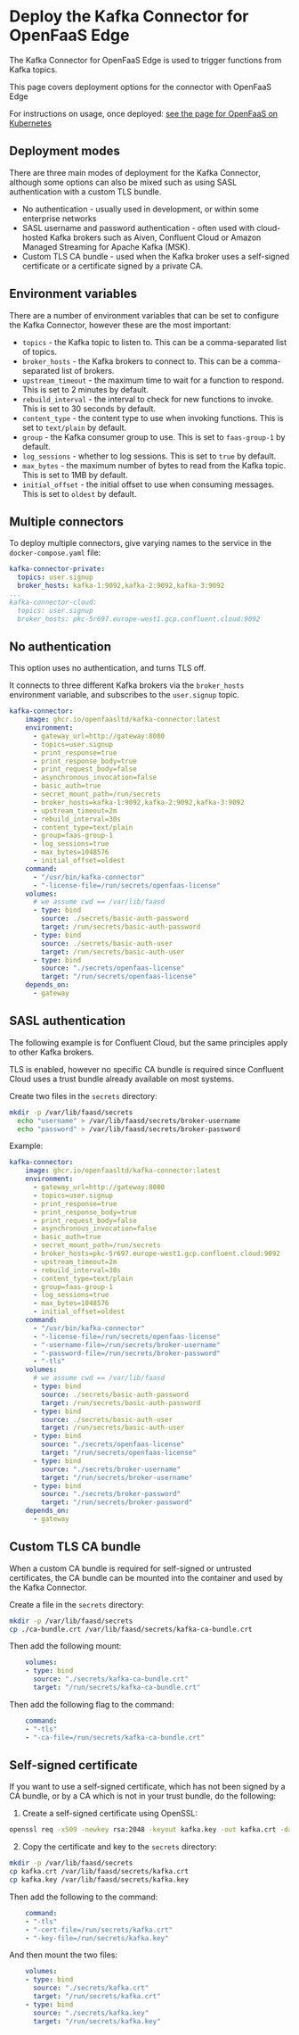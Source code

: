 # Deploy the Kafka Connector for OpenFaaS Edge

The Kafka Connector for OpenFaaS Edge is used to trigger functions from Kafka topics.

This page covers deployment options for the connector with OpenFaaS Edge

For instructions on usage, once deployed: [see the page for OpenFaaS on Kubernetes](/openfaas-pro/kafka-events)

## Deployment modes

There are three main modes of deployment for the Kafka Connector, although some options can also be mixed such as using SASL authentication with a custom TLS bundle.

* No authentication - usually used in development, or within some enterprise networks
* SASL username and password authentication - often used with cloud-hosted Kafka brokers such as Aiven, Confluent Cloud or Amazon Managed Streaming for Apache Kafka (MSK).
* Custom TLS CA bundle - used when the Kafka broker uses a self-signed certificate or a certificate signed by a private CA.

## Environment variables

There are a number of environment variables that can be set to configure the Kafka Connector, however these are the most important:

* `topics` - the Kafka topic to listen to. This can be a comma-separated list of topics.
* `broker_hosts` - the Kafka brokers to connect to. This can be a comma-separated list of brokers.
* `upstream_timeout` - the maximum time to wait for a function to respond. This is set to 2 minutes by default.
* `rebuild_interval` - the interval to check for new functions to invoke. This is set to 30 seconds by default.
* `content_type` - the content type to use when invoking functions. This is set to `text/plain` by default.
* `group` - the Kafka consumer group to use. This is set to `faas-group-1` by default.
* `log_sessions` - whether to log sessions. This is set to `true` by default.
* `max_bytes` - the maximum number of bytes to read from the Kafka topic. This is set to 1MB by default.
* `initial_offset` - the initial offset to use when consuming messages. This is set to `oldest` by default.

## Multiple connectors

To deploy multiple connectors, give varying names to the service in the `docker-compose.yaml` file:

```yaml
kafka-connector-private:
  topics: user.signup
  broker_hosts: kafka-1:9092,kafka-2:9092,kafka-3:9092
...
kafka-connector-cloud:
  topics: user.signup
  broker_hosts: pkc-5r697.europe-west1.gcp.confluent.cloud:9092
```

## No authentication

This option uses no authentication, and turns TLS off.

It connects to three different Kafka brokers via the `broker_hosts` environment variable, and subscribes to the `user.signup` topic.

```yaml
kafka-connector:
    image: ghcr.io/openfaasltd/kafka-connector:latest
    environment:
      - gateway_url=http://gateway:8080
      - topics=user.signup
      - print_response=true
      - print_response_body=true
      - print_request_body=false
      - asynchronous_invocation=false
      - basic_auth=true
      - secret_mount_path=/run/secrets
      - broker_hosts=kafka-1:9092,kafka-2:9092,kafka-3:9092
      - upstream_timeout=2m
      - rebuild_interval=30s
      - content_type=text/plain
      - group=faas-group-1
      - log_sessions=true
      - max_bytes=1048576
      - initial_offset=oldest
    command:
      - "/usr/bin/kafka-connector"
      - "-license-file=/run/secrets/openfaas-license"
    volumes:
      # we assume cwd == /var/lib/faasd
      - type: bind
        source: ./secrets/basic-auth-password
        target: /run/secrets/basic-auth-password
      - type: bind
        source: ./secrets/basic-auth-user
        target: /run/secrets/basic-auth-user
      - type: bind
        source: "./secrets/openfaas-license"
        target: "/run/secrets/openfaas-license"
    depends_on:
      - gateway
```

## SASL authentication

The following example is for Confluent Cloud, but the same principles apply to other Kafka brokers.

TLS is enabled, however no specific CA bundle is required since Confluent Cloud uses a trust bundle already available on most systems.

Create two files in the `secrets` directory:

```bash
mkdir -p /var/lib/faasd/secrets
  echo "username" > /var/lib/faasd/secrets/broker-username
  echo "password" > /var/lib/faasd/secrets/broker-password
```

Example:

```yaml
kafka-connector:
    image: ghcr.io/openfaasltd/kafka-connector:latest
    environment:
      - gateway_url=http://gateway:8080
      - topics=user.signup
      - print_response=true
      - print_response_body=true
      - print_request_body=false
      - asynchronous_invocation=false
      - basic_auth=true
      - secret_mount_path=/run/secrets
      - broker_hosts=pkc-5r697.europe-west1.gcp.confluent.cloud:9092
      - upstream_timeout=2m
      - rebuild_interval=30s
      - content_type=text/plain
      - group=faas-group-1
      - log_sessions=true
      - max_bytes=1048576
      - initial_offset=oldest
    command:
      - "/usr/bin/kafka-connector"
      - "-license-file=/run/secrets/openfaas-license"
      - "-username-file=/run/secrets/broker-username"
      - "-password-file=/run/secrets/broker-password"
      - "-tls"
    volumes:
      # we assume cwd == /var/lib/faasd
      - type: bind
        source: ./secrets/basic-auth-password
        target: /run/secrets/basic-auth-password
      - type: bind
        source: ./secrets/basic-auth-user
        target: /run/secrets/basic-auth-user
      - type: bind
        source: "./secrets/openfaas-license"
        target: "/run/secrets/openfaas-license"
      - type: bind
        source: "./secrets/broker-username"
        target: "/run/secrets/broker-username"
      - type: bind
        source: "./secrets/broker-password"
        target: "/run/secrets/broker-password"
    depends_on:
      - gateway
```

## Custom TLS CA bundle

When a custom CA bundle is required for self-signed or untrusted certificates, the CA bundle can be mounted into the container and used by the Kafka Connector.

Create a file in the `secrets` directory:

```bash
mkdir -p /var/lib/faasd/secrets
cp ./ca-bundle.crt /var/lib/faasd/secrets/kafka-ca-bundle.crt
```

Then add the following mount:

```yaml
    volumes:
    - type: bind
      source: "./secrets/kafka-ca-bundle.crt"
      target: "/run/secrets/kafka-ca-bundle.crt"
```
    
Then add the following flag to the command:

```yaml
    command:
    - "-tls"
    - "-ca-file=/run/secrets/kafka-ca-bundle.crt"
```

## Self-signed certificate

If you want to use a self-signed certificate, which has not been signed by a CA bundle, or by a CA which is not in your trust bundle, do the following:

1. Create a self-signed certificate using OpenSSL:

```bash
openssl req -x509 -newkey rsa:2048 -keyout kafka.key -out kafka.crt -days 365 -nodes
```

2. Copy the certificate and key to the `secrets` directory:

```bash
mkdir -p /var/lib/faasd/secrets
cp kafka.crt /var/lib/faasd/secrets/kafka.crt
cp kafka.key /var/lib/faasd/secrets/kafka.key
```

Then add the following to the command:

```yaml
    command:
    - "-tls"
    - "-cert-file=/run/secrets/kafka.crt"
    - "-key-file=/run/secrets/kafka.key"
```

And then mount the two files:

```yaml
    volumes:
    - type: bind
      source: "./secrets/kafka.crt"
      target: "/run/secrets/kafka.crt"
    - type: bind
      source: "./secrets/kafka.key"
      target: "/run/secrets/kafka.key"
```

